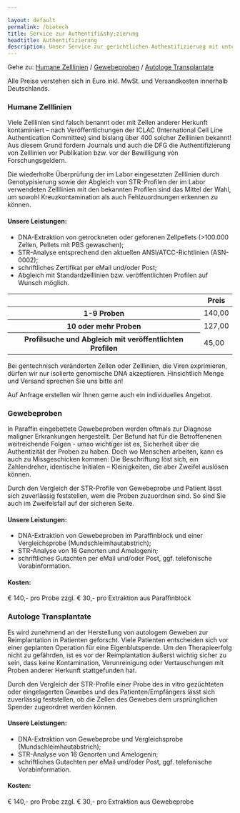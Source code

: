 ```yaml
---

layout: default
permalink: /biotech
title: Service zur Authentifi&shy;zierung
headtitle: Authentifizierung
description: Unser Service zur gerichtlichen Authentifizierung mit unterschiedlichen Probentypen
---
```

Gehe zu: [Humane Zelllinien](#humane-zelllinien) / [Gewebeproben](#gewebeproben) / [Autologe Transplantate](#autologe-transplantate)

Alle Preise verstehen sich in Euro inkl. MwSt. und Versandkosten innerhalb Deutschlands.

### Humane Zelllinien
Viele Zelllinien sind falsch benannt oder mit Zellen anderer Herkunft kontaminiert – nach Veröffentlichungen der ICLAC (International Cell Line Authentication Committee) sind bislang über 400 solcher Zelllinien bekannt! Aus diesem Grund fordern Journals und auch die DFG die Authentifizierung von Zelllinien vor Publikation bzw. vor der Bewilligung von Forschungsgeldern.

Die wiederholte Überprüfung der im Labor eingesetzten Zelllinien durch Genotypisierung sowie der Abgleich von STR-Profilen der im Labor verwendeten Zellllinien mit den bekannten Profilen sind das Mittel der Wahl, um sowohl Kreuzkontamination als auch Fehlzuordnungen erkennen zu können.

#### Unsere Leistungen:
- DNA-Extraktion von getrockneten oder geforenen Zellpellets (>100.000 Zellen, Pellets mit PBS gewaschen);
- STR-Analyse entsprechend den aktuellen ANSI/ATCC-Richtlinien (ASN-0002);
- schriftliches Zertifikat per eMail und/oder Post;
- Abgleich mit Standardzelllinien bzw. veröffentlichten Profilen auf Wunsch möglich.

<table class="table table-striped">
  <thead>
    <tr>
      <th scope="col"> </th>
      <th scope="col">Preis</th>
    </tr>
  </thead>
  <tbody>
    <tr>
      <th scope="row">1-9 Proben</th>
      <td>140,00</td>
    </tr>
    <tr>
      <th scope="row">10 oder mehr Proben</th>
      <td>127,00</td>
    </tr>
    <tr>
      <th scope="row">Profilsuche und Abgleich mit veröffentlichten Profilen</th>
      <td>45,00</td>
    </tr>
  </tbody>
</table>

Bei gentechnisch veränderten Zellen oder Zelllinien, die Viren exprimieren, dürfen wir nur isolierte genomische DNA akzeptieren. Hinsichtlich Menge und Versand sprechen Sie uns bitte an!

Auf Anfrage erstellen wir Ihnen gerne auch ein individuelles Angebot.


### Gewebeproben
In Paraffin eingebettete Gewebeproben werden oftmals zur Diagnose maligner Erkrankungen hergestellt. Der Befund hat für die Betroffenenen weitreichende Folgen - umso wichtiger ist es, Sicherheit über die Authentizität der Proben zu haben. Doch wo Menschen arbeiten, kann es auch zu Missgeschicken kommen: Die Beschriftung löst sich, ein Zahlendreher, identische Initialen – Kleinigkeiten, die aber Zweifel auslösen können.

Durch den Vergleich der STR-Profile von Gewebeprobe und Patient lässt sich zuverlässig feststellen, wem die Proben zuzuordnen sind. So sind Sie auch im Zweifelsfall auf der sicheren Seite.

#### Unsere Leistungen:
- DNA-Extraktion von Gewebeproben im Paraffinblock und einer Vergleichsprobe (Mundschleimhautabstrich);
- STR-Analyse von 16 Genorten und Amelogenin;
- schriftliches Gutachten per eMail und/oder Post, ggf. telefonische Vorabinformation.

#### Kosten:
€ 140,- pro Probe zzgl. € 30,- pro Extraktion aus Paraffinblock


### Autologe Transplantate
Es wird zunehmend an der Herstellung von autologem Geweben zur Reimplantation in Patienten geforscht. Viele Patienten entscheiden sich vor einer geplanten Operation für eine Eigenblutspende. Um den Therapieerfolg nicht zu gefährden, ist es vor der Reimplantation äußerst wichtig sicher zu sein, dass keine Kontamination, Verunreinigung oder Vertauschungen mit Proben anderer Herkunft stattgefunden hat.

Durch den Vergleich der STR-Profile einer Probe des in vitro gezüchteten oder eingelagerten Gewebes und des Patienten/Empfängers lässt sich zuverlässig feststellen, ob die Zellen des Gewebes dem ursprünglichen Spender zugeordnet werden können.

#### Unsere Leistungen:
- DNA-Extraktion von Gewebeprobe und Vergleichsprobe (Mundschleimhautabstrich);
- STR-Analyse von 16 Genorten und Amelogenin;
- schriftliches Gutachten per eMail und/oder Post, ggf. telefonische Vorabinformation.

#### Kosten:
€ 140,- pro Probe zzgl. € 30,- pro Extraktion aus Gewebeprobe
